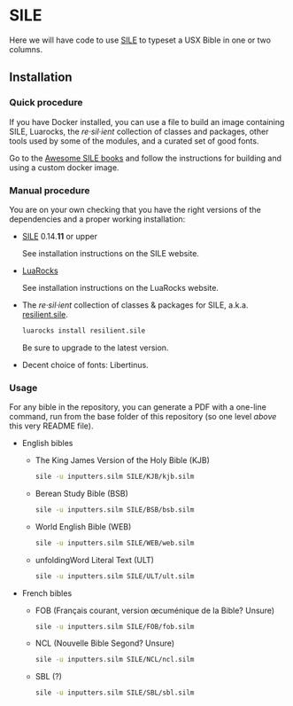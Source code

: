 # SILE


Here we will have code to use [SILE](https://sile-typesetter.org/) to typeset a USX Bible in one or two columns.



## Installation

### Quick procedure

If you have Docker installed, you can use a file to build an image containing SILE, Luarocks, the _re·sil·ient_ collection of classes and packages, other tools used by some of the modules, and a curated set of good fonts.

Go to the [Awesome SILE books](https://github.com/Omikhleia/awesome-sile-books#or-with-a-ready-to-go-docker-image) and follow the instructions for building and using a custom docker image.

### Manual procedure

You are on your own checking that you have the right versions of the dependencies and a proper working installation:

- [SILE](https://github.com/sile-typesetter/sile) 0.14.**11** or upper

  See installation instructions on the SILE website.

- [LuaRocks](https://luarocks.org/)

  See installation instructions on the LuaRocks website.

- The _re·sil·ient_ collection of classes & packages for SILE, a.k.a. [resilient.sile](https://github.com/Omikhleia/resilient.sile).

  ```bash
  luarocks install resilient.sile
  ```

  Be sure to upgrade to the latest version.

- Decent choice of fonts: Libertinus.

### Usage

For any bible in the repository, you can generate a PDF with a one-line command, run from the base folder of this repository (so one level _above_ this very README file).

 - English bibles
    - The King James Version of the Holy Bible (KJB)

      ```bash
      sile -u inputters.silm SILE/KJB/kjb.silm
      ```

    - Berean Study Bible (BSB)

      ```bash
      sile -u inputters.silm SILE/BSB/bsb.silm
      ```

    - World English Bible (WEB)

      ```bash
      sile -u inputters.silm SILE/WEB/web.silm
      ```

    - unfoldingWord Literal Text (ULT)

      ```bash
      sile -u inputters.silm SILE/ULT/ult.silm
      ```

 - French bibles
    - FOB (Français courant, version œcuménique de la Bible? Unsure)

      ```bash
      sile -u inputters.silm SILE/FOB/fob.silm
      ```
 
    - NCL (Nouvelle Bible Segond? Unsure)

      ```bash
      sile -u inputters.silm SILE/NCL/ncl.silm
      ```

    - SBL (?)

      ```bash
      sile -u inputters.silm SILE/SBL/sbl.silm
      ```



